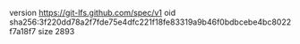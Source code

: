 version https://git-lfs.github.com/spec/v1
oid sha256:3f220dd78a2f7fde75e4dfc221f18fe83319a9b46f0bdbcebe4bc8022f7a18f7
size 2893
